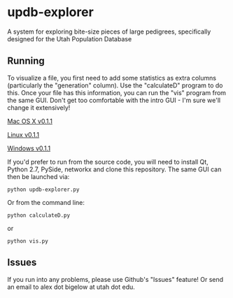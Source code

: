 updb-explorer
=============
A system for exploring bite-size pieces of large pedigrees, specifically designed for the Utah Population Database

Running
-------
To visualize a file, you first need to add some statistics as extra columns (particularly the "generation" column). Use the "calculateD" program to do this. Once your file has this information, you can run the "vis" program from the same GUI. Don't get too comfortable with the intro GUI - I'm sure we'll change it extensively!

[Mac OS X v0.1.1](http://sci.utah.edu/~abigelow/Downloads/updb-explorer/Mac/updb-explorer_0.1.1.dmg)

[Linux v0.1.1](http://sci.utah.edu/~abigelow/Downloads/updb-explorer/Linux/updb-explorer_0.1.1.tar.gz)

[Windows v0.1.1](http://sci.utah.edu/~abigelow/Downloads/updb-explorer/Windows/updb-explorer_0.1.1.zip)

If you'd prefer to run from the source code, you will need to install Qt, Python 2.7, PySide, networkx and clone this repository. The same GUI can then be launched via:

	python updb-explorer.py

Or from the command line:

	python calculateD.py

or

	python vis.py

Issues
------
If you run into any problems, please use Github's "Issues" feature! Or send an email to alex dot bigelow at utah dot edu.